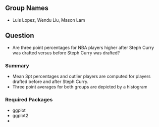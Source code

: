 ## Group Names
- Luis Lopez, Wendu Liu, Mason Lam

## Question
- Are three point percentages for NBA players higher after Steph Curry was drafted versus before Steph Curry was drafted?

### Summary
- Mean 3pt percentages and outlier players are computed for players drafted before and after Steph Curry.
- Three point averages for both groups are depicted by a histogram

### Required Packages
- ggplot
- ggplot2
- 